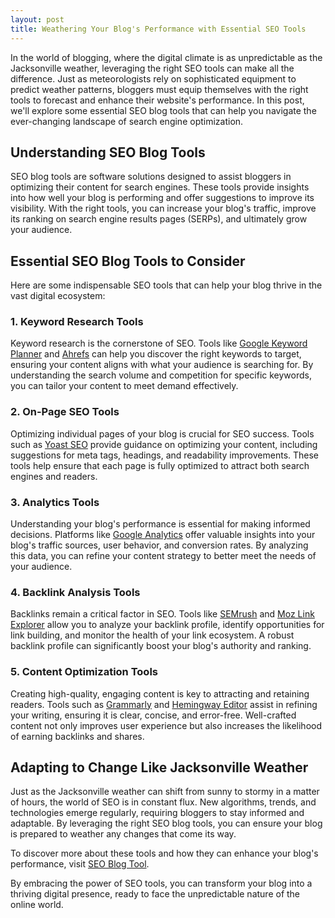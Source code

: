 ```yaml
---
layout: post
title: Weathering Your Blog's Performance with Essential SEO Tools
---
```



In the world of blogging, where the digital climate is as unpredictable as the Jacksonville weather, leveraging the right SEO tools can make all the difference. Just as meteorologists rely on sophisticated equipment to predict weather patterns, bloggers must equip themselves with the right tools to forecast and enhance their website's performance. In this post, we'll explore some essential SEO blog tools that can help you navigate the ever-changing landscape of search engine optimization.

## Understanding SEO Blog Tools

SEO blog tools are software solutions designed to assist bloggers in optimizing their content for search engines. These tools provide insights into how well your blog is performing and offer suggestions to improve its visibility. With the right tools, you can increase your blog's traffic, improve its ranking on search engine results pages (SERPs), and ultimately grow your audience.

## Essential SEO Blog Tools to Consider

Here are some indispensable SEO tools that can help your blog thrive in the vast digital ecosystem:

### 1. **Keyword Research Tools**

Keyword research is the cornerstone of SEO. Tools like [Google Keyword Planner](https://ads.google.com/home/tools/keyword-planner/) and [Ahrefs](https://ahrefs.com/) can help you discover the right keywords to target, ensuring your content aligns with what your audience is searching for. By understanding the search volume and competition for specific keywords, you can tailor your content to meet demand effectively.

### 2. **On-Page SEO Tools**

Optimizing individual pages of your blog is crucial for SEO success. Tools such as [Yoast SEO](https://yoast.com/wordpress/plugins/seo/) provide guidance on optimizing your content, including suggestions for meta tags, headings, and readability improvements. These tools help ensure that each page is fully optimized to attract both search engines and readers.

### 3. **Analytics Tools**

Understanding your blog's performance is essential for making informed decisions. Platforms like [Google Analytics](https://analytics.google.com/) offer valuable insights into your blog's traffic sources, user behavior, and conversion rates. By analyzing this data, you can refine your content strategy to better meet the needs of your audience.

### 4. **Backlink Analysis Tools**

Backlinks remain a critical factor in SEO. Tools like [SEMrush](https://www.semrush.com/) and [Moz Link Explorer](https://moz.com/link-explorer) allow you to analyze your backlink profile, identify opportunities for link building, and monitor the health of your link ecosystem. A robust backlink profile can significantly boost your blog's authority and ranking.

### 5. **Content Optimization Tools**

Creating high-quality, engaging content is key to attracting and retaining readers. Tools such as [Grammarly](https://www.grammarly.com/) and [Hemingway Editor](http://www.hemingwayapp.com/) assist in refining your writing, ensuring it is clear, concise, and error-free. Well-crafted content not only improves user experience but also increases the likelihood of earning backlinks and shares.

## Adapting to Change Like Jacksonville Weather

Just as the Jacksonville weather can shift from sunny to stormy in a matter of hours, the world of SEO is in constant flux. New algorithms, trends, and technologies emerge regularly, requiring bloggers to stay informed and adaptable. By leveraging the right SEO blog tools, you can ensure your blog is prepared to weather any changes that come its way.

To discover more about these tools and how they can enhance your blog's performance, visit [SEO Blog Tool](https://seoblogtool.com/). 

By embracing the power of SEO tools, you can transform your blog into a thriving digital presence, ready to face the unpredictable nature of the online world.